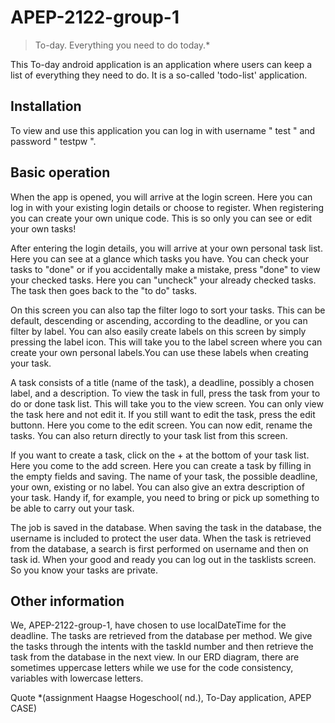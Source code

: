 # APEP-2122-group-1

>To-day. Everything you need to do today.*

This To-day android application is an application where users can keep a list of everything they need to do. It is a
so-called 'todo-list' application.

## Installation

To view and use this application you can log in with username " test " and password " testpw ".

## Basic operation

When the app is opened, you will arrive at the login screen. Here you can log in with your existing login details or choose to register. When registering you can create your own unique code. This is so only you can see or edit your own tasks!

After entering the login details, you will arrive at your own personal task list. Here you can see at a glance which tasks you have. You can check your tasks to "done" or if you accidentally make a mistake, press "done" to view your checked tasks. Here you can "uncheck" your already checked tasks. The task then goes back to the "to do" tasks.

On this screen you can also tap the filter logo to sort your tasks. This can be default, descending or ascending, according to the deadline, or you can filter by label.
You can also easily create labels on this screen by simply pressing the label icon. This will take you to the label screen where you can create your own personal labels.You can use these labels when creating your task.

A task consists of a title (name of the task), a deadline, possibly a chosen label, and a description. To view the task in full, press the task from your to do or done task list. This will take you to the view screen. You can only view the task here and not edit it. If you still want to edit the task, press the edit buttonn. Here you come to the edit screen. You can now edit, rename the tasks. You can also return directly to your task list from this screen.

If you want to create a task, click on the + at the bottom of your task list. Here you come to the add screen. Here you can create a task by filling in the empty fields and saving. The name of your task, the possible deadline, your own, existing or no label. You can also give an extra description of your task. Handy if, for example, you need to bring or pick up something to be able to carry out your task.

The job is saved in the database. When saving the task in the database, the username is included to protect the user data.
When the task is retrieved from the database, a search is first performed on username and then on task id.
When your good and ready you can log out in the tasklists screen. So you know your tasks are private.

## Other information 

We, APEP-2122-group-1, have chosen to use localDateTime for the deadline. The tasks are retrieved from the database per method. We give the tasks through the intents with the taskId number and then retrieve the task from the database in the next view.
In our ERD diagram, there are sometimes uppercase letters while we use for the code consistency, variables with lowercase letters.


Quote *(assignment Haagse Hogeschool( nd.), To-Day application, APEP CASE)
